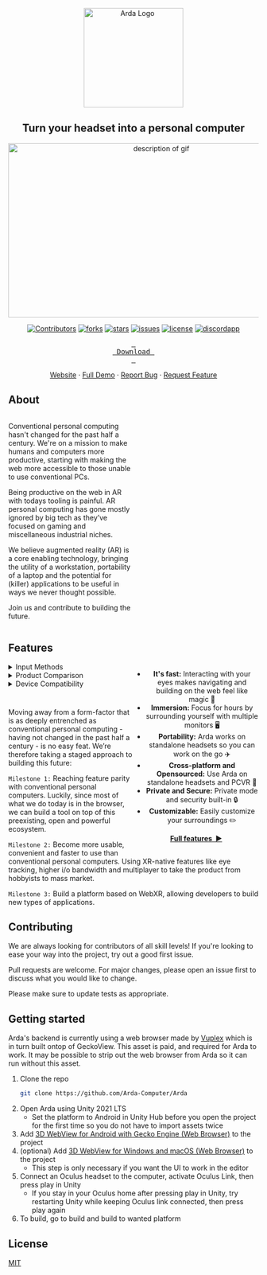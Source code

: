 <p align="center">
  <img width="200" alt="Arda Logo" src="https://media.githubusercontent.com/media/Arda-Computer/Arda/main/media/Group%20131_transparent.png">

  <h2 align="center">
   Turn your headset into a personal computer
  </h2> 

</p>

<p align="center">
  <img width="600" height="350"  src="https://media.githubusercontent.com/media/Arda-Computer/Arda/main/media/C06hyS5kVBmaAkbF0bVkxBRVSqA6vMIybZbu31MB.gif" alt="description of gif" /> 
</p>


<p align="center">

  <a href="https://github.com/Arda-Computer/Arda/graphs/contributors">
	<img src="https://img.shields.io/github/contributors/Arda-Computer/Arda.svg?style=flat"
	alt="Contributors"></a>

  <a href="https://github.com/Arda-Computer/Arda/branches">
    <img src="https://img.shields.io/github/forks/Arda-Computer/Arda.svg?style=flat"
    alt="forks"></a>

  <a href="https://github.com/Arda-Computer/Arda/stargazers">
  <img src="https://img.shields.io/github/stars/Arda-Computer/Arda.svg?style=flat"
  alt="stars"></a>

  <a href="https://github.com/Arda-Computer/Arda/issues">
  <img src="https://img.shields.io/github/issues/Arda-Computer/Arda.svg?style=flat"
  alt="issues"></a>

  <a href="https://github.com/Arda-Computer/Arda/blob/main/LICENSE">
  <img src="https://img.shields.io/github/license/Arda-Computer/Arda.svg?style=flat"
  alt="license"></a>

  <a href="https://github.com/Arda-Computer/Arda/blob/main/LICENSE">
  <img src="https://discordapp.com/api/guilds/1009190818667561000/widget.png?style=shield"
  alt="discordapp"></a>
<br/>

<div align = center>


[<kbd> <br> Download <br> </kbd>][KBD]


</div>



<!---------------------------------------------------------------------------->

[Button Shield]: https://img.shields.io/badge/Shield_Buttons-37a779?style=for-the-badge

[License]: LICENSE
[Shield]: Types/Shield.md
[KBD]: https://github.com/Arda-Computer/Arda/releases/download/Beta/Arda_v3.apk
[#]: #


<!---------------------------------[ Badges ]---------------------------------->

[Badge License]: https://img.shields.io/badge/-BY_SA_4.0-ae6c18.svg?style=for-the-badge&labelColor=EF9421&logoColor=white&logo=CreativeCommons
[Badge Likes]: https://img.shields.io/github/stars/MarkedDown/Buttons?style=for-the-badge&labelColor=d0ab23&color=b0901e&logoColor=white&logo=Trustpilot


<div align = center>
  <a href="https://arda.computer">Website</a>
    ·
  <a href="https://www.youtube.com/watch?v=iqLrsQolaks">Full Demo</a>
    ·
  <a href="https://github.com/Arda-Computer/Arda/issues">Report Bug</a>
    ·
  <a href="https://github.com/Arda-Computer/Arda/issues">Request Feature</a>
</div>
</p>


    

  

## About

<div style="overflow: hidden;">
    
    
  <div id="leftThing" style="float: left; width:50%;">
	  
Conventional personal computing hasn't changed for the past half a century. We're on a mission to make humans and computers more productive, starting with making the web more accessible to those unable to use conventional PCs.

Being productive on the web in AR with todays tooling is painful. AR personal computing has gone mostly ignored by big tech as they’ve focused on gaming and miscellaneous industrial niches. 
      
We believe augmented reality (AR) is a core enabling technology, bringing the utility of a workstation, portability of a laptop and the potential for (killer) applications to be useful in ways we never thought possible.
	 
Join us and contribute to building the future.

    
  </div>
    
    
</div>


## Features

  <div id="rightThing" style="text-align:center; float: right; width:50%;">
      
  - **It's fast:** Interacting with your eyes makes navigating and building on the web feel like magic 🚀
  - **Immersion:** Focus for hours by surrounding yourself with multiple monitors 🖥️
  - **Portability:** Arda works on standalone headsets so you can work on the go ✈️
  - **Cross-platform and Opensourced:** Use Arda on standalone headsets and PCVR 🎉
  - **Private and Secure:** Private mode and security built-in 🔒
  - **Customizable:** Easily customize your surroundings ✏️

  <p align="center">
  <a href="https://arda.computer"><strong>Full features&nbsp;&nbsp;▶</strong></a>
  </p>


  </div>


<details>
<summary>Input Methods
</summary>


|               | Availability         |
|---------------|----------------------|
| Hand tracking | :white_check_mark:   |
| Eye tracking  | :white_check_mark:   |
| Controllers   | :white_check_mark:   |
| Mouse         | :white_check_mark:   |
| Keyboard      | :white_check_mark:   |
| Voice         | :white_large_square: |


</details>

<details>
<summary>Product Comparison</summary>

|                       | Arda                 | Wolvic Browser       | vSpatial/Immersed    | Oculus Browser       | Laptop Browser       |
|-----------------------|----------------------|----------------------|----------------------|----------------------|----------------------|
| **Customisation**     | :white_check_mark:   | :white_large_square: | :white_check_mark:   | :white_large_square: | :white_large_square: |
| **Multiple monitors** | :white_check_mark:   | :white_check_mark:   | :white_check_mark:   | :white_check_mark:   | :white_large_square: |
| **Open Source**       | :white_check_mark:   | :white_check_mark:   | :white_large_square: | :white_large_square: | :white_check_mark:   |
| **Standalone**        | :white_check_mark:   | :white_check_mark:   | :white_check_mark:   | :white_check_mark:   | :white_check_mark:   |
| **Private & Secure**  | :white_check_mark:   | :white_check_mark:   | :white_large_square: | :white_large_square: | :white_check_mark:   |
| **WebXR-ready**       | :white_check_mark:   | :white_check_mark:   | :white_large_square: | :white_check_mark:   | :white_large_square: |
| **Cross-platform**    | :white_check_mark:   | :white_check_mark:   | :white_check_mark:   | :white_large_square: | :white_check_mark:   |
| **Eye tracking**      | :white_check_mark:   | :white_large_square: | :white_large_square: | :white_large_square: | :white_large_square: |
| **Desktop apps**      | :white_large_square: | :white_large_square: | :white_check_mark:   | :white_large_square: | :white_check_mark:   |

</details>


<details>
<summary>Device Compatibility</summary>


|             | Built                | Tested               |
| ----------- |:--------------------:|:--------------------:|
| Quest       | :white_check_mark:   | :white_check_mark:   |
| Quest 2     | :white_check_mark:   | :white_check_mark:   |
| Vive        | :white_check_mark:   | :white_large_square: |
| Valve Index | :white_large_square: | :white_large_square: |
| Rift/Rift S | :white_check_mark:   | :white_large_square: |
| Windows MR  | :white_large_square: | :white_large_square: |
| Lynx        | :white_large_square: | :white_large_square: |
| Pico        | :white_check_mark:   | :white_large_square: |
| Magic Leap  | :white_large_square: | :white_large_square: |

</details>


<h1></h1>


Moving away from a form-factor that is as deeply entrenched as conventional personal computing - having not changed in the past half a century - is no easy feat. We’re therefore taking a staged approach to building this future:

`Milestone 1:` Reaching feature parity with conventional personal computers. Luckily, since most of what we do today is in the browser, we can build a tool on top of this preexisting, open and powerful ecosystem.

`Milestone 2:` Become more usable, convenient and faster to use than conventional personal computers. Using XR-native features like eye tracking, higher i/o bandwidth and multiplayer to take the product from hobbyists to mass market. 

`Milestone 3:`  Build a platform based on WebXR, allowing developers to build new types of applications.


## Contributing
We are always looking for contributors of all skill levels! If you're looking to ease your way into the project, try out a good first issue.


Pull requests are welcome. For major changes, please open an issue first to discuss what you would like to change.


Please make sure to update tests as appropriate.


## Getting started

Arda's backend is currently using a web browser made by [Vuplex](https://assetstore.unity.com/publishers/40309) which is in turn built ontop of GeckoView. This asset is paid, and required for Arda to work. It may be possible to strip out the web browser from Arda so it can run without this asset.

1. Clone the repo
   ```sh
   git clone https://github.com/Arda-Computer/Arda
   ```
2. Open Arda using Unity 2021 LTS
   - Set the platform to Android in Unity Hub before you open the project for the first time so you do not have to import assets twice
3. Add [3D WebView for Android with Gecko Engine (Web Browser)](https://assetstore.unity.com/packages/tools/gui/3d-webview-for-android-with-gecko-engine-web-browser-158778) to the project
4. (optional) Add [3D WebView for Windows and macOS (Web Browser)](https://assetstore.unity.com/packages/tools/gui/3d-webview-for-windows-and-macos-web-browser-154144) to the project
    - This step is only necessary if you want the UI to work in the editor
5. Connect an Oculus headset to the computer, activate Oculus Link, then press play in Unity
    - If you stay in your Oculus home after pressing play in Unity, try restarting Unity while keeping Oculus link connected, then press play again
6. To build, go to build and build to wanted platform

## License
[MIT](https://choosealicense.com/licenses/mit/)
